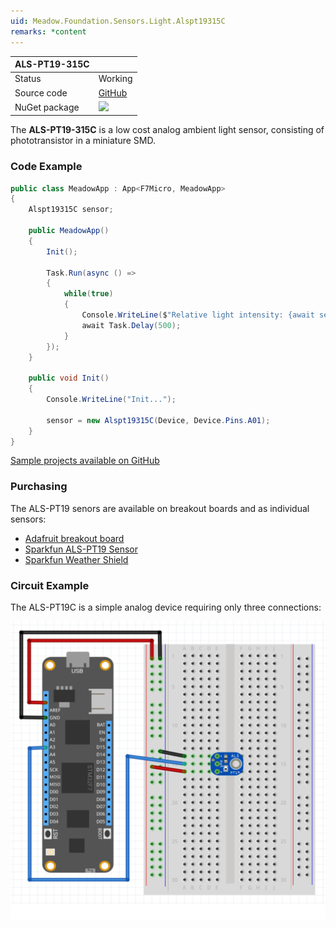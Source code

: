 ```yaml
---
uid: Meadow.Foundation.Sensors.Light.Alspt19315C
remarks: *content
---
```


| ALS-PT19-315C |             |
|---------------|-------------|
| Status        | Working     |
| Source code   | [GitHub](https://github.com/WildernessLabs/Meadow.Foundation/tree/master/Source/Meadow.Foundation.Peripherals/Sensors.Light.Alspt19315C) |
| NuGet package | <img src="https://img.shields.io/nuget/v/Meadow.Foundation.Sensors.Light.Alspt19.svg?label=Meadow.Foundation.Sensors.Light.Alspt19" style="width: auto; height: -webkit-fill-available;" /> |

The **ALS-PT19-315C** is a low cost analog ambient light sensor, consisting of phototransistor in a miniature SMD.

### Code Example

```csharp
public class MeadowApp : App<F7Micro, MeadowApp>
{
    Alspt19315C sensor;

    public MeadowApp()
    {
        Init();

        Task.Run(async () =>
        {
            while(true)
            {
                Console.WriteLine($"Relative light intensity: {await sensor.GetVoltage()}");
                await Task.Delay(500);
            }
        });
    }

    public void Init()
    {
        Console.WriteLine("Init...");

        sensor = new Alspt19315C(Device, Device.Pins.A01);
    }
}
```

[Sample projects available on GitHub](https://github.com/WildernessLabs/Meadow.Foundation/tree/master/Source/Meadow.Foundation.Peripherals/Sensors.Light.Alspt19315C/Samples/) 

### Purchasing

The ALS-PT19 senors are available on breakout boards and as individual sensors:

* [Adafruit breakout board](https://www.adafruit.com/product/2748)
* [Sparkfun ALS-PT19 Sensor](https://www.proto-pic.co.uk/als-pt19-light-sensor.html)
* [Sparkfun Weather Shield](https://www.proto-pic.co.uk/weather-shield.html)

### Circuit Example

The ALS-PT19C is a simple analog device requiring only three connections:

![](../../API_Assets/Meadow.Foundation.Sensors.Light.Alspt19315C/Alspt19315C_Fritzing.svg)